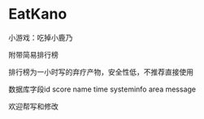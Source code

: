 # EatKano
小游戏：吃掉小鹿乃

附带简易排行榜

排行榜为一小时写的弃疗产物，安全性低，不推荐直接使用

数据库字段id score name time systeminfo area message

欢迎帮写和修改
